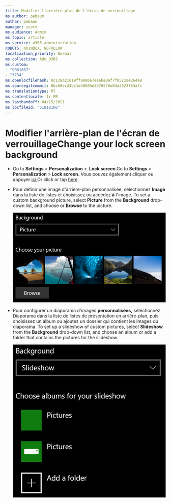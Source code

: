 ```yaml
---
title: Modifier l'arrière-plan de l'écran de verrouillage
ms.author: pebaum
author: pebaum
manager: scotv
ms.audience: Admin
ms.topic: article
ms.service: o365-administration
ROBOTS: NOINDEX, NOFOLLOW
localization_priority: Normal
ms.collection: Adm_O365
ms.custom:
- "9001667"
- "3734"
ms.openlocfilehash: 8c13ad21019ffa00067ea6be0af7f05210e264a8
ms.sourcegitcommit: 8bc60ec34bc1e40685e3976576e04a2623f63a7c
ms.translationtype: MT
ms.contentlocale: fr-FR
ms.lasthandoff: 04/15/2021
ms.locfileid: "51818106"
---
```

# <a name="change-your-lock-screen-background"></a><span data-ttu-id="b82af-102">Modifier l'arrière-plan de l'écran de verrouillage</span><span class="sxs-lookup"><span data-stu-id="b82af-102">Change your lock screen background</span></span>

- <span data-ttu-id="b82af-103">Go to **Settings**  >  **Personalization**  >  **Lock screen**.</span><span class="sxs-lookup"><span data-stu-id="b82af-103">Go to **Settings** > **Personalization** > **Lock screen**.</span></span> <span data-ttu-id="b82af-104">Vous pouvez également cliquer ou appuyer [ici.](ms-settings:lockscreen?activationSource=GetHelp)</span><span class="sxs-lookup"><span data-stu-id="b82af-104">Or click or tap [here](ms-settings:lockscreen?activationSource=GetHelp).</span></span>

- <span data-ttu-id="b82af-105">Pour définir une image d'arrière-plan personnalisée, sélectionnez **Image** dans la liste de listes et choisissez ou accédez **à** l'image. </span><span class="sxs-lookup"><span data-stu-id="b82af-105">To set a custom background picture, select **Picture** from the **Background** drop-down list, and choose or **Browse** to the picture.</span></span>

  ![Définir une image d'arrière-plan personnalisée.](media/set-custom-background-pic.png)

- <span data-ttu-id="b82af-107">Pour configurer un diaporama d'images **personnalisées,** sélectionnez Diaporama dans la liste de listes de présentation en arrière-plan, puis choisissez un album ou ajoutez un dossier qui contient les images du diaporama. </span><span class="sxs-lookup"><span data-stu-id="b82af-107">To set up a slideshow of custom pictures, select **Slideshow** from the **Background** drop-down list, and choose an album or add a folder that contains the pictures for the slideshow.</span></span>

  ![Configurer un diaporama d'images personnalisées.](media/set-up-slideshow-background.png)
